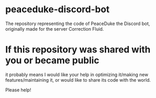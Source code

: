 # peaceduke-discord-bot
The repository representing the code of PeaceDuke the Discord bot, originally made for the server Correction Fluid.

# If this repository was shared with you or became public
it probably means I would like your help in optimizing it/making new features/maintaining it, or would like to share its code
with the world.



Please help!
